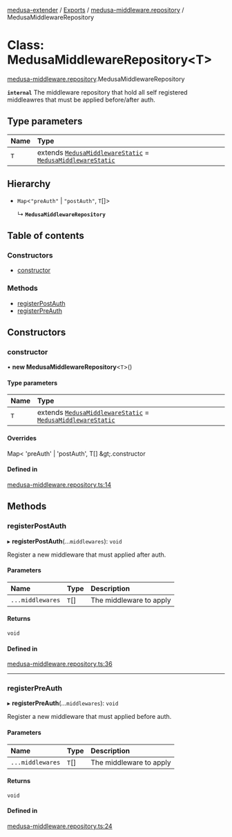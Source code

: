 [medusa-extender](../README.md) / [Exports](../modules.md) / [medusa-middleware.repository](../modules/medusa_middleware_repository.md) / MedusaMiddlewareRepository

# Class: MedusaMiddlewareRepository<T\>

[medusa-middleware.repository](../modules/medusa_middleware_repository.md).MedusaMiddlewareRepository

**`internal`**
The middleware repository that hold all self registered middleawres that must be applied before/after auth.

## Type parameters

| Name | Type |
| :------ | :------ |
| `T` | extends [`MedusaMiddlewareStatic`](../interfaces/types.MedusaMiddlewareStatic.md) = [`MedusaMiddlewareStatic`](../interfaces/types.MedusaMiddlewareStatic.md) |

## Hierarchy

- `Map`<``"preAuth"`` \| ``"postAuth"``, `T`[]\>

  ↳ **`MedusaMiddlewareRepository`**

## Table of contents

### Constructors

- [constructor](medusa_middleware_repository.MedusaMiddlewareRepository.md#constructor)

### Methods

- [registerPostAuth](medusa_middleware_repository.MedusaMiddlewareRepository.md#registerpostauth)
- [registerPreAuth](medusa_middleware_repository.MedusaMiddlewareRepository.md#registerpreauth)

## Constructors

### constructor

• **new MedusaMiddlewareRepository**<`T`\>()

#### Type parameters

| Name | Type |
| :------ | :------ |
| `T` | extends [`MedusaMiddlewareStatic`](../interfaces/types.MedusaMiddlewareStatic.md) = [`MedusaMiddlewareStatic`](../interfaces/types.MedusaMiddlewareStatic.md) |

#### Overrides

Map&lt;
	&#x27;preAuth&#x27; \| &#x27;postAuth&#x27;,
	T[]
\&gt;.constructor

#### Defined in

[medusa-middleware.repository.ts:14](https://github.com/adrien2p/medusa-extender/blob/55d8212/src/medusa-middleware.repository.ts#L14)

## Methods

### registerPostAuth

▸ **registerPostAuth**(...`middlewares`): `void`

Register a new middleware that must applied after auth.

#### Parameters

| Name | Type | Description |
| :------ | :------ | :------ |
| `...middlewares` | `T`[] | The middleware to apply |

#### Returns

`void`

#### Defined in

[medusa-middleware.repository.ts:36](https://github.com/adrien2p/medusa-extender/blob/55d8212/src/medusa-middleware.repository.ts#L36)

___

### registerPreAuth

▸ **registerPreAuth**(...`middlewares`): `void`

Register a new middleware that must applied before auth.

#### Parameters

| Name | Type | Description |
| :------ | :------ | :------ |
| `...middlewares` | `T`[] | The middleware to apply |

#### Returns

`void`

#### Defined in

[medusa-middleware.repository.ts:24](https://github.com/adrien2p/medusa-extender/blob/55d8212/src/medusa-middleware.repository.ts#L24)
